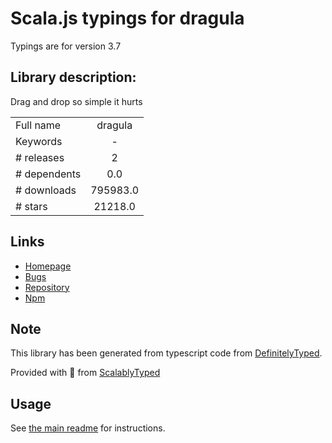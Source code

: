 
# Scala.js typings for dragula

Typings are for version 3.7

## Library description:
Drag and drop so simple it hurts

|                    |                 |
| ------------------ | :-------------: |
| Full name          | dragula |
| Keywords           | - |
| # releases         | 2 |
| # dependents       | 0.0 |
| # downloads        | 795983.0 |
| # stars            | 21218.0 |

## Links
- [Homepage](https://github.com/bevacqua/dragula)
- [Bugs](https://github.com/bevacqua/dragula/issues)
- [Repository](https://github.com/bevacqua/dragula)
- [Npm](https://www.npmjs.com/package/dragula)
    


## Note
This library has been generated from typescript code from [DefinitelyTyped](https://definitelytyped.org).

Provided with :purple_heart: from [ScalablyTyped](https://github.com/oyvindberg/ScalablyTyped)

## Usage
See [the main readme](../../readme.md) for instructions.


